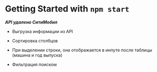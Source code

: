 # Getting Started with `npm start`

***API удалено СитиМобил***

- Выгрузка информации из API

- Сортировка столбцов

- При выделении строки, она отображается в инпуте после таблицы (машина и год выпуска)

- Фильтрация поиском 

